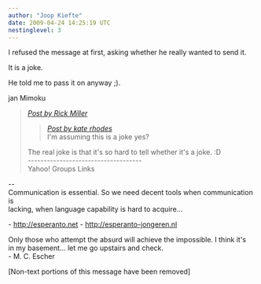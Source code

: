 ```yaml
---
author: "Joop Kiefte"
date: 2009-04-24 14:25:19 UTC
nestinglevel: 3
---
```

I refused the message at first, asking whether he really wanted to send it.  
  
It is a joke.  
  
He told me to pass it on anyway ;).  
  
jan Mimoku  

> [_Post by Rick Miller_](/hwhiec07/confused#post3)  
> 
> > [_Post by kate rhodes_](/hwhiec07/confused#post2)  
> > I'm assuming this is a joke yes?  
> > 
> 
> The real joke is that it's so hard to tell whether it's a joke. :D  
> \------------------------------------  
> Yahoo! Groups Links  
> 

\--  
Communication is essential. So we need decent tools when communication is  
lacking, when language capability is hard to acquire...  
  
\- http://esperanto.net - http://esperanto-jongeren.nl  
  
Only those who attempt the absurd will achieve the impossible. I think it's  
in my basement... let me go upstairs and check.  
\- M. C. Escher  
  
  
\[Non-text portions of this message have been removed\]